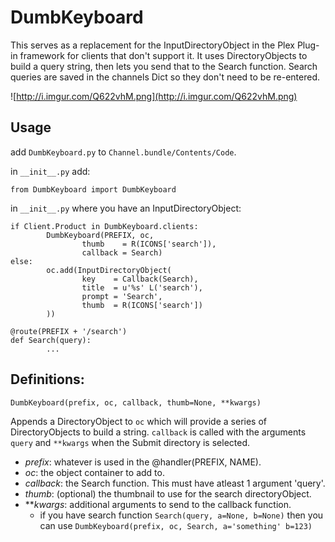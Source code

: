 # DumbKeyboard

This serves as a replacement for the InputDirectoryObject in the Plex Plug-in framework for clients that don't support it. It uses DirectoryObjects to build a query string, then lets you send that to the Search function. Search queries are saved in the channels Dict so they don't need to be re-entered.

![http://i.imgur.com/Q622vhM.png](http://i.imgur.com/Q622vhM.png)

## Usage

add `DumbKeyboard.py` to `Channel.bundle/Contents/Code`.

in `__init__.py` add:
```
from DumbKeyboard import DumbKeyboard
```

in `__init__.py` where you have an InputDirectoryObject:
```
if Client.Product in DumbKeyboard.clients:
        DumbKeyboard(PREFIX, oc,
                thumb    = R(ICONS['search']),
                callback = Search)
else:
        oc.add(InputDirectoryObject(
                key    = Callback(Search),
                title  = u'%s' L('search'),
                prompt = 'Search',
                thumb  = R(ICONS['search'])
        ))
        
@route(PREFIX + '/search')
def Search(query):
        ...
```        
## Definitions:

`DumbKeyboard(prefix, oc, callback, thumb=None, **kwargs)`

Appends a DirectoryObject to `oc` which will provide a series of DirectoryObjects to build a string. `callback` is called with the arguments `query` and `**kwargs` when the Submit directory is selected.

  * *prefix*: whatever is used in the @handler(PREFIX, NAME).
  * *oc*: the object container to add to.
  * *callback*: the Search function. This must have atleast 1 argument 'query'.
  * *thumb*: (optional) the thumbnail to use for the search directoryObject.
  * ***kwargs*: additional arguments to send to the callback function.
    * if you have search function `Search(query, a=None, b=None)` then you can use `DumbKeyboard(prefix, oc, Search, a='something' b=123)`
